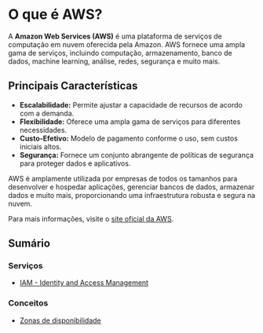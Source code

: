 # O que é AWS?

A **Amazon Web Services (AWS)** é uma plataforma de serviços de computação em nuvem oferecida pela Amazon. AWS fornece uma ampla gama de serviços, incluindo computação, armazenamento, banco de dados, machine learning, análise, redes, segurança e muito mais. 

## Principais Características
- **Escalabilidade:** Permite ajustar a capacidade de recursos de acordo com a demanda.
- **Flexibilidade:** Oferece uma ampla gama de serviços para diferentes necessidades.
- **Custo-Efetivo:** Modelo de pagamento conforme o uso, sem custos iniciais altos.
- **Segurança:** Fornece um conjunto abrangente de políticas de segurança para proteger dados e aplicativos.

AWS é amplamente utilizada por empresas de todos os tamanhos para desenvolver e hospedar aplicações, gerenciar bancos de dados, armazenar dados e muito mais, proporcionando uma infraestrutura robusta e segura na nuvem.

Para mais informações, visite o [site oficial da AWS](https://aws.amazon.com/).

## Sumário

### Serviços
- [IAM - Identity and Access Management](./services/iam.md)

### Conceitos
- [Zonas de disponibilidade](./concepts/availability-zones.md)
